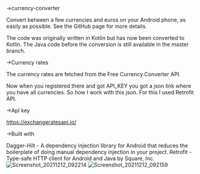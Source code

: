 ->currency-converter

Convert between a few currencies and euros on your Android phone, as easily as possible. See the GitHub page for more details.

The code was originally written in Kotlin but has now been converted to Kotlin. The Java code before the conversion is still available in the master branch.

->Currency rates

The currency rates are fetched from the Free Currency Converter API.

Now when you registered there and got API_KEY you got a json link where you have all currencies. So how I work with this json. For this I used Retrofit API.

->ApI key

https://exchangeratesapi.io/

->Built with

Dagger-Hilt - A dependency injection library for Android that reduces the boilerplate of doing manual dependency injection in your project.
Retrofit - Type-safe HTTP client for Android and Java by Square, Inc.
![Screenshot_20211212_092214](https://user-images.githubusercontent.com/82814319/145787390-4ee8079d-f790-4481-bf19-5ee2ad60223e.jpg)
![Screenshot_20211212_092159](https://user-images.githubusercontent.com/82814319/145787488-19b84a9a-e589-4b4a-b057-9ae4ee15e49c.jpg)


